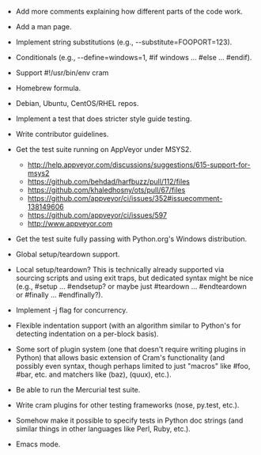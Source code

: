 * Add more comments explaining how different parts of the code work.

* Add a man page.

* Implement string substitutions (e.g., --substitute=FOOPORT=123).

* Conditionals (e.g., --define=windows=1, #if windows ... #else ...
  #endif).

* Support #!/usr/bin/env cram

* Homebrew formula.

* Debian, Ubuntu, CentOS/RHEL repos.

* Implement a test that does stricter style guide testing.

* Write contributor guidelines.

* Get the test suite running on AppVeyor under MSYS2.

  - http://help.appveyor.com/discussions/suggestions/615-support-for-msys2
  - https://github.com/behdad/harfbuzz/pull/112/files
  - https://github.com/khaledhosny/ots/pull/67/files
  - https://github.com/appveyor/ci/issues/352#issuecomment-138149606
  - https://github.com/appveyor/ci/issues/597
  - http://www.appveyor.com

* Get the test suite fully passing with Python.org's Windows
  distribution.

* Global setup/teardown support.

* Local setup/teardown? This is technically already supported via
  sourcing scripts and using exit traps, but dedicated syntax might be
  nice (e.g., #setup ... #endsetup? or maybe just #teardown ...
  #endteardown or #finally ... #endfinally?).

* Implement -j flag for concurrency.

* Flexible indentation support (with an algorithm similar to Python's
  for detecting indentation on a per-block basis).

* Some sort of plugin system (one that doesn't require writing plugins
  in Python) that allows basic extension of Cram's functionality (and
  possibly even syntax, though perhaps limited to just "macros" like
  #foo, #bar, etc. and matchers like (baz), (quux), etc.).

* Be able to run the Mercurial test suite.

* Write cram plugins for other testing frameworks (nose, py.test,
  etc.).

* Somehow make it possible to specify tests in Python doc
  strings (and similar things in other languages like Perl, Ruby,
  etc.).

* Emacs mode.
